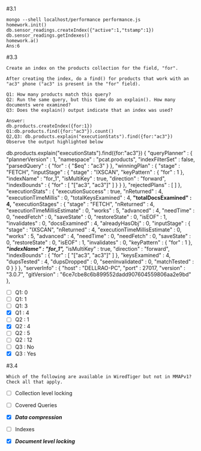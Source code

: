 #3.1
```
mongo --shell localhost/performance performance.js
homework.init()
db.sensor_readings.createIndex({"active":1,"tstamp":1})
db.sensor_readings.getIndexes()
homework.a()
Ans:6
```

#3.3
```
Create an index on the products collection for the field, "for".

After creating the index, do a find() for products that work with an "ac3" phone ("ac3" is present in the "for" field).

Q1: How many products match this query?
Q2: Run the same query, but this time do an explain(). How many documents were examined?
Q3: Does the explain() output indicate that an index was used?
```
```
Answer:
db.products.createIndex({for:1})
Q1:db.products.find({for:"ac3"}).count()
Q2,Q3: db.products.explain("executionStats").find({for:"ac3"})
Observe the output highlighted below
```
 db.products.explain("executionStats").find({for:"ac3"})
{
        "queryPlanner" : {
                "plannerVersion" : 1,
                "namespace" : "pcat.products",
                "indexFilterSet" : false,
                "parsedQuery" : {
                        "for" : {
                                "$eq" : "ac3"
                        }
                },
                "winningPlan" : {
                        "stage" : "FETCH",
                        "inputStage" : {
                                "stage" : "IXSCAN",
                                "keyPattern" : {
                                        "for" : 1
                                },
                                "indexName" : "for_1",
                                "isMultiKey" : true,
                                "direction" : "forward",
                                "indexBounds" : {
                                        "for" : [
                                                "[\"ac3\", \"ac3\"]"
                                        ]
                                }
                        }
                },
                "rejectedPlans" : [ ]
        },
        "executionStats" : {
                "executionSuccess" : true,
                "nReturned" : 4,
                "executionTimeMillis" : 0,
                "totalKeysExamined" : 4,
                **"totalDocsExamined" : 4,**
                "executionStages" : {
                        "stage" : "FETCH",
                        "nReturned" : 4,
                        "executionTimeMillisEstimate" : 0,
                        "works" : 5,
                        "advanced" : 4,
                        "needTime" : 0,
                        "needFetch" : 0,
                        "saveState" : 0,
                        "restoreState" : 0,
                        "isEOF" : 1,
                        "invalidates" : 0,
                        "docsExamined" : 4,
                        "alreadyHasObj" : 0,
                        "inputStage" : {
                                "stage" : "IXSCAN",
                                "nReturned" : 4,
                                "executionTimeMillisEstimate" : 0,
                                "works" : 5,
                                "advanced" : 4,
                                "needTime" : 0,
                                "needFetch" : 0,
                                "saveState" : 0,
                                "restoreState" : 0,
                                "isEOF" : 1,
                                "invalidates" : 0,
                                "keyPattern" : {
                                        "for" : 1
                                },
                                **_"indexName" : "for_1",_**
                                "isMultiKey" : true,
                                "direction" : "forward",
                                "indexBounds" : {
                                        "for" : [
                                                "[\"ac3\", \"ac3\"]"
                                        ]
                                },
                                "keysExamined" : 4,
                                "dupsTested" : 4,
                                "dupsDropped" : 0,
                                "seenInvalidated" : 0,
                                "matchTested" : 0
                        }
                }
        },
        "serverInfo" : {
                "host" : "DELLRAO-PC",
                "port" : 27017,
                "version" : "3.0.7",
                "gitVersion" : "6ce7cbe8c6b899552dadd907604559806aa2e9bd"
        },

- [ ] Q1: 0
- [ ] Q1: 1
- [ ] Q1: 3
- [X] Q1 : 4
- [ ] Q2 : 1
- [X] Q2 : 4
- [ ] Q2 : 5
- [ ] Q2 : 12
- [ ] Q3 : No
- [X] Q3 : Yes

#3.4
```
Which of the following are available in WiredTiger but not in MMAPv1? Check all that apply.
```
- [ ] Collection level locking</br>
- [ ] Covered Queries</br>
- [X] **_Data compression_**</br>
- [ ] Indexes</br>
- [X] **_Document level locking_**</br>
 


